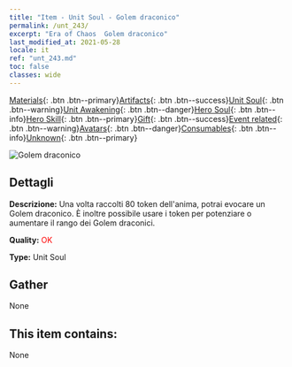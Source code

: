 ```yaml
---
title: "Item - Unit Soul - Golem draconico"
permalink: /unt_243/
excerpt: "Era of Chaos  Golem draconico"
last_modified_at: 2021-05-28
locale: it
ref: "unt_243.md"
toc: false
classes: wide
---
```

 [Materials](/ItemsIT/){: .btn .btn--primary}[Artifacts](/ItemsIT/Artifacts/){: .btn .btn--success}[Unit Soul](/ItemsIT/UnitSoul/){: .btn .btn--warning}[Unit Awakening](/ItemsIT/UnitAwakening/){: .btn .btn--danger}[Hero Soul](/ItemsIT/HeroSoul/){: .btn .btn--info}[Hero Skill](/ItemsIT/HeroSkill/){: .btn .btn--primary}[Gift](/ItemsIT/Gift/){: .btn .btn--success}[Event related](/ItemsIT/Events/){: .btn .btn--warning}[Avatars](/ItemsIT/Avatars/){: .btn .btn--danger}[Consumables](/ItemsIT/Consumables/){: .btn .btn--info}[Unknown](/ItemsIT/Unknown/){: .btn .btn--primary}

 ![Golem draconico](/images/u/ti_kuileilong.jpg)

## Dettagli
 **Descrizione:** Una volta raccolti 80 token dell'anima, potrai evocare un Golem draconico. È inoltre possibile usare i token per potenziare o aumentare il rango dei Golem draconici.

 **Quality:** <span style="color: #FF0000">OK</span>

 **Type:** Unit Soul

## Gather

  None

## This item contains:

  None


